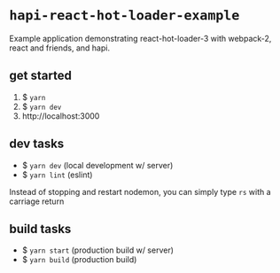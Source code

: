 # `hapi-react-hot-loader-example`
Example application demonstrating react-hot-loader-3 with webpack-2, react and friends, and hapi.

## get started
1. $ `yarn`
2. $ `yarn dev`
3. http://localhost:3000

## dev tasks
- $ `yarn dev` (local development w/ server)
- $ `yarn lint` (eslint)

Instead of stopping and restart nodemon, you can simply type `rs` with a carriage return

## build tasks
- $ `yarn start` (production build w/ server)
- $ `yarn build` (production build)
